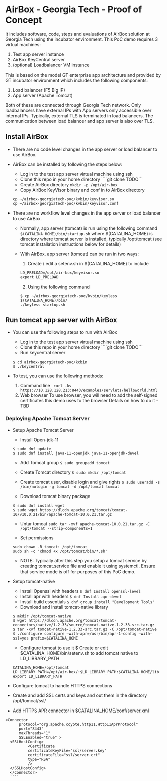 # AirBox - Georgia Tech - Proof of Concept

It includes software, code, steps and evaluations of AirBox solution at Georgia Tech using the incubator environment.
This PoC demo requires 3 virtual machines: 
1. Test app server instance
2. AirBox KeyCentral server
3. (optional) Loadbalancer VM instance

This is based on the model GT enterprise app architecture and provided by GT incubator environment which includes the following components:
1. Load balancer (F5 Big IP)
2. App server (Apache Tomcat)

Both of these are connected through Georgia Tech network. Only loadbalancers have external IPs with App servers only accessible over internal IPs. 
Typically, external TLS is terminated in load balancers. The communication between load balancer and app server is also over TLS.

## Install AirBox

* There are no code level changes in the app server or load balancer to use AirBox.

* AirBox can be installed by following the steps below:
    * Log in to the test app server virtual machine using ssh
    * Clone this repo in your home directory
    ````git clone TODO```
    * Create AirBox directory
    ```mkdir -p /opt/air-box```
    * Copy AirBox KeyVisor binary and conf in to AirBox directory
    ```
    cp ~/airbox-georgiatech-poc/kvbin/keyvisor.so
    cp ~/airbox-georgiatech-poc/kvbin/keyvisor.conf
    ```
* There are no workflow level changes in the app server or load balancer to use AirBox.
    
    * Normally, app server (tomcat) is run using the following command
    ```$(CATALINA_HOME)/bin/startup.sh```
    where $(CATALINA_HOME) is directory where tomcat server is installed, typically /opt/tomcat (see tomcat installation instructions below for details)
    
    * With AirBox, app server (tomcat) can be run in two ways:
        1. Create / edit a setenv.sh in $(CATALINA_HOME) to include
        ```
        LD_PRELOAD=/opt/air-box/keyvisor.so
        export LD_PRELOAD
        ```
        2. Using the following command
        ```
        $ cp ~/airbox-georgiatech-poc/kvbin/keyless $(CATALINA_HOME)/bin/
        ./keyless startup.sh
        ```
## Run tomcat app server with AirBox 

* You can use the following steps to run with AirBox
    * Log in to the test app server virtual machine using ssh
    * Clone this repo in your home directory
    ````git clone TODO```
    * Run keycentral server
    ```
    $ cd airbox-georgiatech-poc/kcbin
    $ ./keycentral
    ```

* To test, you can use the following methods: 
    1. Command line
        ``` curl -kv https://10.128.128.213:8443/examples/servlets/helloworld.html```
    2. Web browser
        To use browser, you will need to add the self-signed certificates this demo uses to the browser
        Details on how to do it - TBD

### Deploying Apache Tomcat Server
* Setup Apache Tomcat Server

  * Install Open-jdk-11
  ```
  $ sudo dnf update
  $ sudo dnf install java-11-openjdk java-11-openjdk-devel
  ```
  * Add Tomcat group
  ```$ sudo groupadd tomcat```

  * Create Tomcat directory
  ```$ sudo mkdir /opt/tomcat```

  * Create tomcat user, disable login and give rights
  ```$ sudo useradd -s /bin/nologin -g tomcat -d /opt/tomcat tomcat```

  * Download tomcat binary package
  ```
  $ sudo dnf install wget
  $ sudo wget https://dlcdn.apache.org/tomcat/tomcat-10/v10.0.21/bin/apache-tomcat-10.0.21.tar.gz
  ```
  
  * Untar tomcat
  ```sudo tar -xvf apache-tomcat-10.0.21.tar.gz -C /opt/tomcat --strip-components=1```

  * Set permissions
  ```
  sudo chown -R tomcat: /opt/tomcat
  sudo sh -c 'chmod +x /opt/tomcat/bin/*.sh'
  ```

  * NOTE: Typically after this step you setup a tomcat service by creating tomcat.service file and enable it using systemctl.
  Ensure that service mode is off for purposes of this PoC demo.

* Setup tomcat-native
  * Install Openssl with headers
  ```$ dnf Install openssl-level```
  * Install apr with headers
  ```$ dnf Install apr-devel```
  * Install build essentials
  ```$ dnf group install "Development Tools"```
  * Download and install tomcat-native library
  ```
  $ mkdir /opt/tomcat-native
  $ wget https://dlcdn.apache.org/tomcat/tomcat-connectors/native/1.2.33/source/tomcat-native-1.2.33-src.tar.gz
  $ tar -xvf tomcat-native-1.2.33-src.tar.gz -C /opt/tomcat-native
  $ ./configure configure —with-apr=/usr/bin/apr-1-config —with-ssl=yes prefix=$CATALINA_HOME
  ```
  * Configure tomcat to use it
  $ Create or edit $CATALINA_HOME/bin/setenv.sh to add tomcat native to LD_LIBRARY_PATH
  ```
  CATALINA_HOME=/opt/tomcat
  LD_LIBRARY_PATH=/opt/air-box/:$LD_LIBRARY_PATH:$CATALINA_HOME/lib
  export LD_LIBRARY_PATH
  ```
 * Configure tomcat to handle HTTPS connections
  * Create and add SSL certs and keys and out them in the directory /opt/tomcat/ssl/ 
  * Add HTTPS APR connector in $CATALINA_HOME/conf/server.xml
  ```
  <Connector
    	protocol="org.apache.coyote.http11.Http11AprProtocol"
    	port="8443"
    	maxThreads="1"
    	SSLEnabled="true" >
 	<SSLHostConfig>
    		<Certificate
        	certificateKeyFile="ssl/server.key"
        	certificateFile="ssl/server.crt"
        	type="RSA"
        	/>
  	</SSLHostConfig>
    </Connector>
    ````
  ```
  

